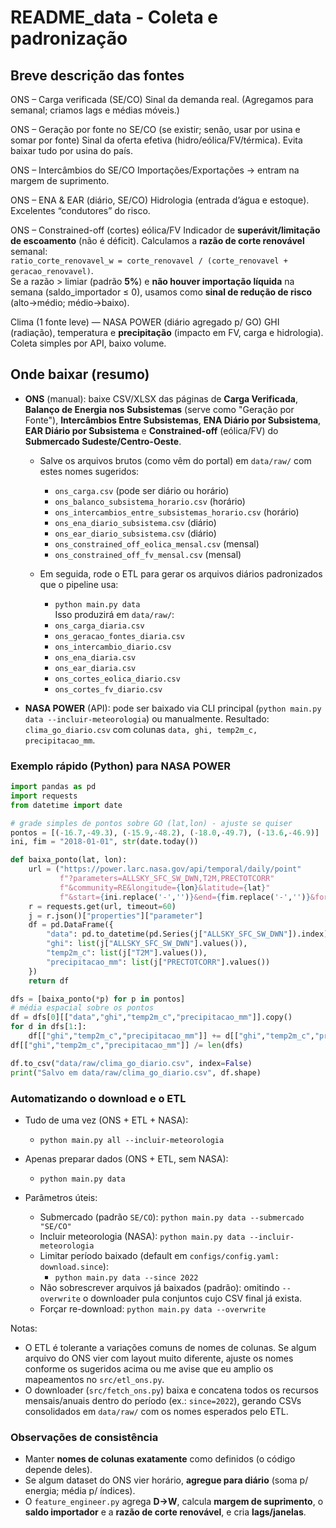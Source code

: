 # README_data - Coleta e padronização 

## Breve descrição das fontes
ONS – Carga verificada (SE/CO)
Sinal da demanda real. (Agregamos para semanal; criamos lags e médias móveis.)

ONS – Geração por fonte no SE/CO (se existir; senão, usar por usina e somar por fonte)
Sinal da oferta efetiva (hidro/eólica/FV/térmica). Evita baixar tudo por usina do país.

ONS – Intercâmbios do SE/CO
Importações/Exportações → entram na margem de suprimento.

ONS – ENA & EAR (diário, SE/CO)
Hidrologia (entrada d’água e estoque). Excelentes “condutores” do risco.

ONS – Constrained-off (cortes) eólica/FV
Indicador de **superávit/limitação de escoamento** (não é déficit). Calculamos a **razão de corte renovável** semanal:  
`ratio_corte_renovavel_w = corte_renovavel / (corte_renovavel + geracao_renovavel)`.  
Se a razão > limiar (padrão **5%**) e **não houver importação líquida** na semana (saldo_importador ≤ 0), usamos como **sinal de redução de risco** (alto→médio; médio→baixo).

Clima (1 fonte leve) — NASA POWER (diário agregado p/ GO)
GHI (radiação), temperatura e **precipitação** (impacto em FV, carga e hidrologia). Coleta simples por API, baixo volume.


## Onde baixar (resumo)

- **ONS** (manual): baixe CSV/XLSX das páginas de **Carga Verificada**, **Balanço de Energia nos Subsistemas** (serve como "Geração por Fonte"), **Intercâmbios Entre Subsistemas**, **ENA Diário por Subsistema**, **EAR Diário por Subsistema** e **Constrained-off** (eólica/FV) do **Submercado Sudeste/Centro-Oeste**. 

  - Salve os arquivos brutos (como vêm do portal) em `data/raw/` com estes nomes sugeridos:  
    - `ons_carga.csv` (pode ser diário ou horário)  
    - `ons_balanco_subsistema_horario.csv` (horário)  
    - `ons_intercambios_entre_subsistemas_horario.csv` (horário)  
    - `ons_ena_diario_subsistema.csv` (diário)  
    - `ons_ear_diario_subsistema.csv` (diário)  
    - `ons_constrained_off_eolica_mensal.csv` (mensal)  
    - `ons_constrained_off_fv_mensal.csv` (mensal)

  - Em seguida, rode o ETL para gerar os arquivos diários padronizados que o pipeline usa:  
    - `python main.py data`  
    Isso produzirá em `data/raw/`:  
    - `ons_carga_diaria.csv`  
    - `ons_geracao_fontes_diaria.csv`  
    - `ons_intercambio_diario.csv`  
    - `ons_ena_diaria.csv`  
    - `ons_ear_diaria.csv`  
    - `ons_cortes_eolica_diario.csv`  
    - `ons_cortes_fv_diario.csv`

- **NASA POWER** (API): pode ser baixado via CLI principal (`python main.py data --incluir-meteorologia`) ou manualmente. Resultado: `clima_go_diario.csv` com colunas `data, ghi, temp2m_c, precipitacao_mm`.

### Exemplo rápido (Python) para NASA POWER

```python
import pandas as pd
import requests
from datetime import date

# grade simples de pontos sobre GO (lat,lon) - ajuste se quiser
pontos = [(-16.7,-49.3), (-15.9,-48.2), (-18.0,-49.7), (-13.6,-46.9)]
ini, fim = "2018-01-01", str(date.today())

def baixa_ponto(lat, lon):
    url = ("https://power.larc.nasa.gov/api/temporal/daily/point"
           f"?parameters=ALLSKY_SFC_SW_DWN,T2M,PRECTOTCORR"
           f"&community=RE&longitude={lon}&latitude={lat}"
           f"&start={ini.replace('-','')}&end={fim.replace('-','')}&format=JSON")
    r = requests.get(url, timeout=60)
    j = r.json()["properties"]["parameter"]
    df = pd.DataFrame({
        "data": pd.to_datetime(pd.Series(j["ALLSKY_SFC_SW_DWN"]).index),
        "ghi": list(j["ALLSKY_SFC_SW_DWN"].values()),
        "temp2m_c": list(j["T2M"].values()),
        "precipitacao_mm": list(j["PRECTOTCORR"].values())
    })
    return df

dfs = [baixa_ponto(*p) for p in pontos]
# média espacial sobre os pontos
df = dfs[0][["data","ghi","temp2m_c","precipitacao_mm"]].copy()
for d in dfs[1:]:
    df[["ghi","temp2m_c","precipitacao_mm"]] += d[["ghi","temp2m_c","precipitacao_mm"]]
df[["ghi","temp2m_c","precipitacao_mm"]] /= len(dfs)

df.to_csv("data/raw/clima_go_diario.csv", index=False)
print("Salvo em data/raw/clima_go_diario.csv", df.shape)
```

### Automatizando o download e o ETL
- Tudo de uma vez (ONS + ETL + NASA):  
  - `python main.py all --incluir-meteorologia`

- Apenas preparar dados (ONS + ETL, sem NASA):  
  - `python main.py data`

- Parâmetros úteis:
  - Submercado (padrão `SE/CO`): `python main.py data --submercado "SE/CO"`
  - Incluir meteorologia (NASA): `python main.py data --incluir-meteorologia`
  - Limitar período baixado (default em `configs/config.yaml: download.since`):
    - `python main.py data --since 2022` 
  - Não sobrescrever arquivos já baixados (padrão): omitindo `--overwrite` o downloader pula conjuntos cujo CSV final já exista.
  - Forçar re-download: `python main.py data --overwrite`

Notas:
- O ETL é tolerante a variações comuns de nomes de colunas. Se algum arquivo do ONS vier com layout muito diferente, ajuste os nomes conforme os sugeridos acima ou me avise que eu amplio os mapeamentos no `src/etl_ons.py`.
- O downloader (`src/fetch_ons.py`) baixa e concatena todos os recursos mensais/anuais dentro do período (ex.: `since=2022`), gerando CSVs consolidados em `data/raw/` com os nomes esperados pelo ETL.

### Observações de consistência
- Manter **nomes de colunas exatamente** como definidos (o código depende deles).  
- Se algum dataset do ONS vier horário, **agregue para diário** (soma p/ energia; média p/ índices).  
- O `feature_engineer.py` agrega **D→W**, calcula **margem de suprimento**, o **saldo importador** e a **razão de corte renovável**, e cria **lags/janelas**.
